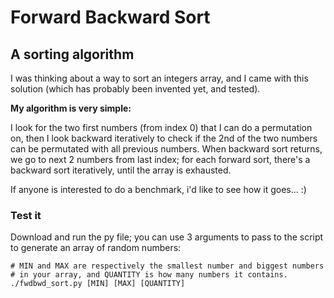 # Forward Backward Sort

## A sorting algorithm

I was thinking about a way to sort an integers array, and I came with this
solution (which has probably been invented yet, and tested).

**My algorithm is very simple:**

I look for the two first numbers (from index 0) that I can do a permutation
on, then I look backward iteratively to check if the 2nd of the two numbers
can be permutated with all previous numbers.
When backward sort returns, we go to next 2 numbers from last index; for each
forward sort, there's a backward sort iteratively, until the array is exhausted.

If anyone is interested to do a benchmark, i'd like to see how it goes... :)

### Test it

Download and run the py file; you can use 3 arguments to pass to the script
to generate an array of random numbers:

```
# MIN and MAX are respectively the smallest number and biggest numbers
# in your array, and QUANTITY is how many numbers it contains.
./fwdbwd_sort.py [MIN] [MAX] [QUANTITY]
```

